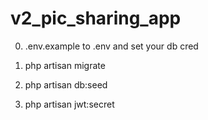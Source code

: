 # v2_pic_sharing_app

0) .env.example to .env and set your db cred

1) php artisan migrate

2) php artisan db:seed

3) php artisan jwt:secret

